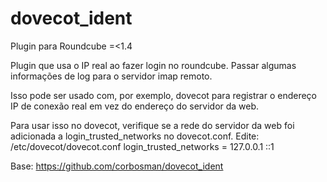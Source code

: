 # dovecot_ident

Plugin para Roundcube =<1.4

Plugin que usa o IP real ao fazer login no roundcube. Passar algumas informações de log para o servidor imap remoto.

Isso pode ser usado com, por exemplo, dovecot para registrar o endereço IP de conexão real em vez do endereço do servidor da web.

Para usar isso no dovecot, verifique se a rede do servidor da web foi adicionada a login_trusted_networks no dovecot.conf. Edite: /etc/dovecot/dovecot.conf login_trusted_networks = 127.0.0.1 ::1

Base: https://github.com/corbosman/dovecot_ident
